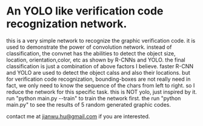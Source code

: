 # An YOLO like verification code recognization network.
this is a very simple network to recognize the graphic verification code. it is used to demonstrate the power of convolution network.
instead of classification, the convnet has the abilities to detect the object size, location, orientation,color, etc as shown by R-CNNs
and YOLO. the final classification is just a combination of above factors I believe. faster R-CNN and YOLO are used to detect the object calss
and also their locations. but for verification code recognization, bounding-boxes are not really need in fact, we only need to know the sequence
of the chars from left to right. so I reduce the network for this specific task. this is NOT yolo, just inspired by it.
run "python main.py --train" to train the network first. 
the run "python main.py" to see the results of 5 random generated graphic codes.

contact me at jianwu.hu@gmail.com if you are interested. 
